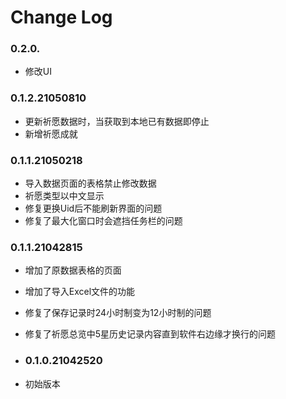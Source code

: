 # Change Log

### 0.2.0.

- 修改UI

### 0.1.2.21050810

- 更新祈愿数据时，当获取到本地已有数据即停止
- 新增祈愿成就

### 0.1.1.21050218

- 导入数据页面的表格禁止修改数据
- 祈愿类型以中文显示
- 修复更换Uid后不能刷新界面的问题
- 修复了最大化窗口时会遮挡任务栏的问题

### 0.1.1.21042815

- 增加了原数据表格的页面
- 增加了导入Excel文件的功能
- 修复了保存记录时24小时制变为12小时制的问题
- 修复了祈愿总览中5星历史记录内容直到软件右边缘才换行的问题

- ### 0.1.0.21042520

- 初始版本